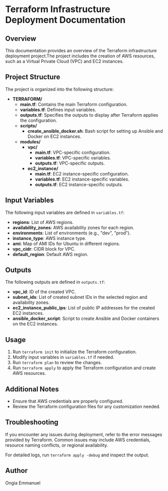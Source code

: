 # Terraform Infrastructure Deployment Documentation

## Overview

This documentation provides an overview of the Terraform infrastructure 
deployment project.The project includes the creation of
 AWS resources, such as a Virtual Private Cloud (VPC) and EC2 instances.

## Project Structure

The project is organized into the following structure:

- **TERRAFORM/**
  - **main.tf**: Contains the main Terraform configuration.
  - **variables.tf**: Defines input variables.
  - **outputs.tf**: Specifies the outputs to display after
   Terraform applies the configuration.
  - **scripts/**
    - **create_ansible_docker.sh**: Bash script for setting up Ansible and Docker on EC2 instances.
  - **modules/**
    - **vpc/**
      - **main.tf**: VPC-specific configuration.
      - **variables.tf**: VPC-specific variables.
      - **outputs.tf**: VPC-specific outputs.
    - **ec2_instance/**
      - **main.tf**: EC2 instance-specific configuration.
      - **variables.tf**: EC2 instance-specific variables.
      - **outputs.tf**: EC2 instance-specific outputs.

## Input Variables

The following input variables are defined in `variables.tf`:

- **regions**: List of AWS regions.
- **availability_zones**: AWS availability zones for each region.
- **environments**: List of environments (e.g., "dev", "prod").
- **instance_type**: AWS instance type.
- **ami**: Map of AMI IDs for Ubuntu in different regions.
- **vpc_cidr**: CIDR block for VPC.
- **default_region**: Default AWS region.

## Outputs

The following outputs are defined in `outputs.tf`:

- **vpc_id**: ID of the created VPC.
- **subnet_ids**: List of created subnet IDs in the selected region and availability zones.
- **ec2_instance_public_ips**: List of public IP addresses for the created EC2 instances.
- **ansible_docker_script**: Script to create Ansible and Docker containers on the EC2 instances.

## Usage

1. Run `terraform init` to initialize the Terraform configuration.
2. Modify input variables in `variables.tf` if needed.
3. Run `terraform plan` to review the changes.
4. Run `terraform apply` to apply the Terraform configuration and create AWS resources.

## Additional Notes

- Ensure that AWS credentials are properly configured.
- Review the Terraform configuration files for any customization needed.

## Troubleshooting

If you encounter any issues during deployment, refer to the error messages provided by Terraform. Common issues may include AWS credentials, resource naming conflicts, or regional availability.

For detailed logs, run `terraform apply -debug` and inspect the output.

## Author

Ongia Emmanuel
